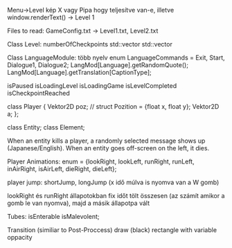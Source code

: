 Menu->Level kép X vagy Pipa hogy teljesítve van-e, illetve window.renderText() -> Level 1

Files to read:
GameConfig.txt -> Level1.txt, Level2.txt

Class Level:
numberOfCheckpoints
std::vector<Enemy>
std::vector<Block>

Class LanguageModule:
több nyelv
enum LanguageCommands = Exit, Start, Dialogue1, Dialogue2;
LangMod[Language].getRandomQuote();
LangMod[Language].getTranslation[CaptionType];

isPaused
isLoadingLevel
isLoadingGame
isLevelCompleted
isCheckpointReached

class Player {
    Vektor2D poz; // struct Pozition = {float x, float y};
    Vektor2D a;
};

class Entity; class Element;

When an entity kills a player, a randomly selected message shows up (Japanese/English).
When an entity goes off-screen on the left, it dies.

Player Animations:
enum = {lookRight, lookLeft, runRight, runLeft, inAirRight, isAirLeft, dieRight, dieLeft};

player jump: shortJump, longJump (x idő múlva is nyomva van a W gomb)

lookRight és runRight állapotokban fix időt tölt összesen
(az számít amikor a gomb le van nyomva), majd a másik állapotpa vált

Tubes:
isEnterable
isMalevolent;


Transition (similiar to Post-Proccess) draw (black) rectangle with variable oppacity